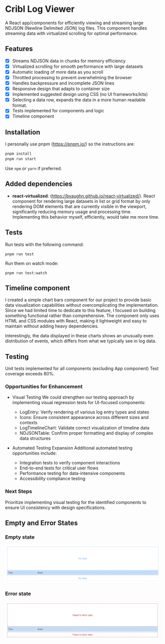 # Cribl Log Viewer

A React app/components for efficiently viewing and streaming large NDJSON (Newline Delimited JSON) log files. This component handles streaming data with virtualized scrolling for optimal performance.

## Features

- [x] Streams NDJSON data in chunks for memory efficiency
- [x] Virtualized scrolling for smooth performance with large datasets
- [x] Automatic loading of more data as you scroll
- [x] Throttled processing to prevent overwhelming the browser
- [x] Handles backpressure and incomplete JSON lines
- [x] Responsive design that adapts to container size
- [x] Implemented suggested design using CSS (no UI frameworks/kits)
- [x] Selecting a data row, expands the data in a more human readable format.
- [x] Tests implemented for components and logic
- [x] Timeline component

## Installation

I personally use pnpm (https://pnpm.io/) so the instructions are:

```bash
pnpm install
pnpm run start
```

Use `npm` or `yarn` if preferred.

## Added dependencies

- **react-virtualized**: (https://bvaughn.github.io/react-virtualized/). React component for rendering large datasets in list or grid format by only rendering DOM elements that are currently visible in the viewport, significantly reducing memory usage and processing time. Implementing this behavior myself, efficiently, would take me more time.

## Tests

Run tests with the following command:

```
pnpm run test
```

Run them on watch mode:

```
pnpm run test:watch
```

## Timeline component

I created a simple chart bars component for our project to provide basic data visualization capabilities without overcomplicating the implementation. Since we had limited time to dedicate to this feature, I focused on building something functional rather than comprehensive. The component only uses HTML and CSS modules with React, making it lightweight and easy to maintain without adding heavy dependencies.

Interestingly, the data displayed in these charts shows an unusually even distribution of events, which differs from what we typically see in log data.

## Testing

Unit tests implemented for all components (excluding App component)
Test coverage exceeds 80%.

### Opportunities for Enhancement

- Visual Testing
  We could strengthen our testing approach by implementing visual regression tests for UI-focused components:

  - LogEntry: Verify rendering of various log entry types and states
  - Icons: Ensure consistent appearance across different sizes and contexts
  - LogTimelineChart: Validate correct visualization of timeline data
  - NDJSONTable: Confirm proper formatting and display of complex data structures

- Automated Testing Expansion
  Additional automated testing opportunities include:

  - Integration tests to verify component interactions
  - End-to-end tests for critical user flows
  - Performance testing for data-intensive components
  - Accessibility compliance testing

### Next Steps

Prioritize implementing visual testing for the identified components to ensure UI consistency with design specifications.

## Empty and Error States

### Empty state

![empty-state](public/empty-state.png)

### Error state

![error-state](public/error-state.png)
